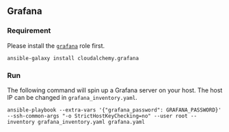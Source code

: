 ## Grafana

### Requirement

Please install the [`grafana`](https://github.com/cloudalchemy/ansible-grafana) role first.
```
ansible-galaxy install cloudalchemy.grafana
```

### Run

The following command will spin up a Grafana server on your host. The host IP can be changed in `grafana_inventory.yaml`.
```
ansible-playbook --extra-vars '{"grafana_password": GRAFANA_PASSWORD}' --ssh-common-args "-o StrictHostKeyChecking=no" --user root --inventory grafana_inventory.yaml grafana.yaml 
```